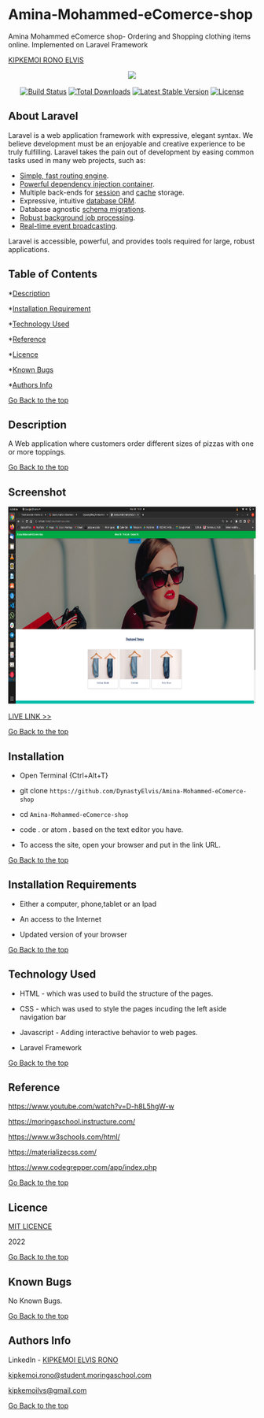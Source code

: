 # Amina-Mohammed-eComerce-shop
Amina Mohammed eComerce shop- Ordering and Shopping clothing items online. Implemented on Laravel Framework

[KIPKEMOI RONO ELVIS](https://github.com/DynastyElvis)

<p align="center"><a href="https://laravel.com" target="_blank"><img src="https://raw.githubusercontent.com/laravel/art/master/logo-lockup/5%20SVG/2%20CMYK/1%20Full%20Color/laravel-logolockup-cmyk-red.svg" width="400"></a></p>

<p align="center">
<a href="https://travis-ci.org/laravel/framework"><img src="https://travis-ci.org/laravel/framework.svg" alt="Build Status"></a>
<a href="https://packagist.org/packages/laravel/framework"><img src="https://img.shields.io/packagist/dt/laravel/framework" alt="Total Downloads"></a>
<a href="https://packagist.org/packages/laravel/framework"><img src="https://img.shields.io/packagist/v/laravel/framework" alt="Latest Stable Version"></a>
<a href="https://packagist.org/packages/laravel/framework"><img src="https://img.shields.io/packagist/l/laravel/framework" alt="License"></a>
</p>

## About Laravel

Laravel is a web application framework with expressive, elegant syntax. We believe development must be an enjoyable and creative experience to be truly fulfilling. Laravel takes the pain out of development by easing common tasks used in many web projects, such as:

- [Simple, fast routing engine](https://laravel.com/docs/routing).
- [Powerful dependency injection container](https://laravel.com/docs/container).
- Multiple back-ends for [session](https://laravel.com/docs/session) and [cache](https://laravel.com/docs/cache) storage.
- Expressive, intuitive [database ORM](https://laravel.com/docs/eloquent).
- Database agnostic [schema migrations](https://laravel.com/docs/migrations).
- [Robust background job processing](https://laravel.com/docs/queues).
- [Real-time event broadcasting](https://laravel.com/docs/broadcasting).

Laravel is accessible, powerful, and provides tools required for large, robust applications.

## Table of Contents

*[Description](#Description)


*[Installation Requirement](#Installation-Requirements)


*[Technology Used](#Technology-Used)


*[Reference](#Reference)


*[Licence](#Licence)


*[Known Bugs](#Known-Bugs)


*[Authors Info](#Authors-Info)





[Go Back to the top](#Amina-Mohammed-eComerce-shop)
## Description
A Web application where customers order different sizes of pizzas with one or more toppings. 


[Go Back to the top](#Amina-Mohammed-eComerce-shop)

## Screenshot
<img src="https://github.com/DynastyElvis/Amina-Mohammed-eComerce-shop/blob/main/Screenshot%20from%202022-03-30%2011-53-49.png" width="800px" height="400px">

[LIVE LINK >>](https://dynastyelvis.github.io/Amina-Mohammed-eComerce-shop/)



[Go Back to the top](#Amina-Mohammed-eComerce-shop)

## Installation
* Open Terminal {Ctrl+Alt+T}

* git clone ```https://github.com/DynastyElvis/Amina-Mohammed-eComerce-shop```

* cd ```Amina-Mohammed-eComerce-shop```

* code . or atom . based on the text editor you have.

* To access the site, open your browser and put in the link URL.


[Go Back to the top](#Amina-Mohammed-eComerce-shop)

## Installation Requirements

* Either a computer, phone,tablet or an Ipad

* An access to the Internet

* Updated version of your browser

[Go Back to the top](#Amina-Mohammed-eComerce-shop)

## Technology Used
* HTML - which was used to build the structure of the pages.

* CSS - which was used to style the pages incuding the left aside navigation bar

* Javascript - Adding interactive behavior to web pages.

* Laravel Framework 

[Go Back to the top](#Amina-Mohammed-eComerce-shop)

## Reference
https://www.youtube.com/watch?v=D-h8L5hgW-w

https://moringaschool.instructure.com/ 

https://www.w3schools.com/html/

https://materializecss.com/

https://www.codegrepper.com/app/index.php

[Go Back to the top](#Amina-Mohammed-eComerce-shop)

## Licence

[MIT LICENCE](https://github.com/DynastyElvis/Amina-Mohammed-eComerce-shop/blob/main/LICENSE)

2022

[Go Back to the top](#Amina-Mohammed-eComerce-shop)

## Known Bugs

No Known Bugs.

[Go Back to the top](#Amina-Mohammed-eComerce-shop)

## Authors Info
LinkedIn - [KIPKEMOI ELVIS RONO](https://www.linkedin.com/in/elvis-rono-aa3548209/)

kipkemoi.rono@student.moringaschool.com

kipkemoilvs@gmail.com

[Go Back to the top](#Amina-Mohammed-eComerce-shop)


